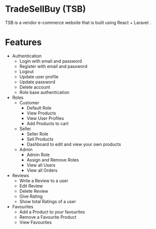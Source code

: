 # TradeSellBuy (TSB)

TSB is a vendor e-commerce website that is built using React + Laravel . 

# Features

-   Authentication
    -   Login with email and password
    -   Register with email and password
    -   Logout
    -   Update user profile
    -   Update password
    -   Delete account
    -   Role base authentication 
-   Roles
    - Customer
        - Default Role 
        - View Products
        - View User Profiles
        - Add Products to cart
    - Seller
        - Seller Role
        - Sell Products
        - Dashboard to edit and view your own products
    - Admin
        - Admin Role
        - Assign and Remove Roles
        - View all Users
        - View all Orders
-   Reviews
    -   Write a Review to a user
    -   Edit Review
    -   Delete Review
    -   Give Rating 
    -   Show total Ratings of a user
-   Favourites
    -   Add a Product to your favourites
    -   Remove a Favourite Product
    -   View Favourites
        
        
     
